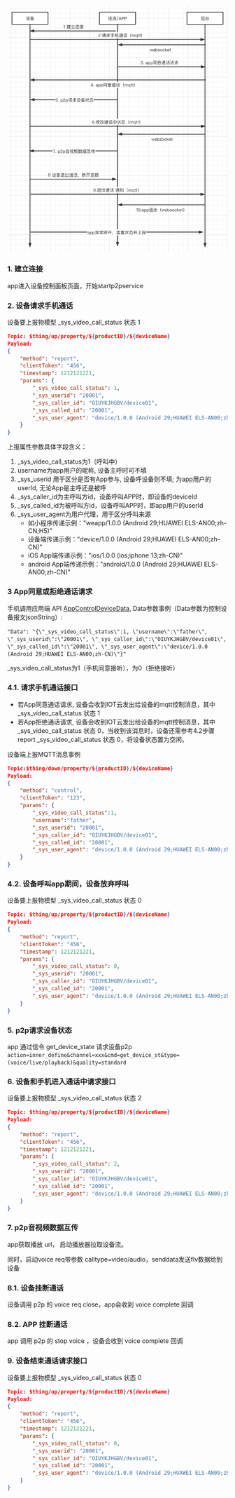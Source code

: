 ![](./设备呼App.png)

### 1. 建立连接
app进入设备控制面板页面，开始startp2pservice

### 2. 设备请求手机通话
设备要上报物模型 _sys_video_call_status 状态 1
```json
Topic: $thing/up/property/${productID}/${deviceName}
Payload:
{
    "method": "report",
    "clientToken": "456",
    "timestamp": 1212121221,
    "params": {
        "_sys_video_call_status": 1,
        "_sys_userid": "20001",
        "_sys_caller_id": "OIUYKJHGBV/device01",
        "_sys_called_id": "20001",
        "_sys_user_agent": "device/1.0.0 (Android 29;HUAWEI ELS-AN00;zh-CN)"
    }
}
```
上报属性参数具体字段含义：
1. _sys_video_call_status为1（呼叫中）
2. username为app用户的昵称, 设备主呼时可不填
3. _sys_userid 用于区分是否有App参与, 设备呼设备则不填; 为app用户的userId, 无论App是主呼还是被呼
4. _sys_caller_id为主呼叫方id，设备呼叫APP时，即设备的deviceId
5. _sys_called_id为被呼叫方id，设备呼叫APP时，即app用户的userId
6. _sys_user_agent为用户代理，用于区分呼叫来源
   - 如小程序传递示例："weapp/1.0.0 (Android 29;HUAWEI ELS-AN00;zh-CN;H5)"
   - 设备端传递示例："device/1.0.0 (Android 29;HUAWEI ELS-AN00;zh-CN)"
   - iOS App端传递示例："ios/1.0.0 (ios;iphone 13;zh-CN)"
   - android App端传递示例："android/1.0.0 (Android 29;HUAWEI ELS-AN00;zh-CN)"


### 3 App同意或拒绝通话请求
手机调用应用端 API [AppControlDeviceData](https://cloud.tencent.com/document/product/1081/40805), Data参数事例（Data参数为控制设备报文jsonString）:

``
 "Data": "{\"_sys_video_call_status\":1, \"username\":\"father\", \"_sys_userid\":\"20001\", \"_sys_caller_id\":\"OIUYKJHGBV/device01\", \"_sys_called_id\":\"20001\", \"_sys_user_agent\":\"device/1.0.0 (Android 29;HUAWEI ELS-AN00;zh-CN)\"}"
``

_sys_video_call_status为1（手机同意接听），为0（拒绝接听）

### 4.1. 请求手机通话接口

- 若App同意通话请求, 设备会收到IOT云发出给设备的mqtt控制消息，其中 _sys_video_call_status 状态 1
- 若App拒绝通话请求, 设备会收到IOT云发出给设备的mqtt控制消息，其中 _sys_video_call_status 状态 0，当收到该消息时，设备还需参考4.2步骤report _sys_video_call_status 状态 0，将设备状态置为空闲。

设备端上报MQTT消息事例
```json
Topic:$thing/down/property/${productID}/${deviceName}
Payload:
{
    "method": "control",
    "clientToken": "123",
    "params": {
        "_sys_video_call_status":1,
        "username":"father",
        "_sys_userid": "20001",
        "_sys_caller_id": "OIUYKJHGBV/device01",
        "_sys_called_id": "20001",
        "_sys_user_agent": "device/1.0.0 (Android 29;HUAWEI ELS-AN00;zh-CN)"
    }
}
```

### 4.2. 设备呼叫app期间，设备放弃呼叫
设备要上报物模型 _sys_video_call_status 状态 0
```json
Topic: $thing/up/property/${productID}/${deviceName}
Payload:
{
    "method": "report",
    "clientToken": "456",
    "timestamp": 1212121221,
    "params": {
        "_sys_video_call_status": 0,
        "_sys_userid": "20001",
        "_sys_caller_id": "OIUYKJHGBV/device01",
        "_sys_called_id": "20001",
        "_sys_user_agent": "device/1.0.0 (Android 29;HUAWEI ELS-AN00;zh-CN)"
    }
}
```

### 5. p2p请求设备状态

app 通过信令 get_device_state 请求设备p2p
``
action=inner_define&channel=xxx&cmd=get_device_st&type=(voice/live/playback)&quality=standard
``

### 6. 设备和手机进入通话中请求接口
设备要上报物模型 _sys_video_call_status 状态 2
```json
Topic: $thing/up/property/${productID}/${deviceName}
Payload:
{
    "method": "report",
    "clientToken": "456",
    "timestamp": 1212121221,
    "params": {
        "_sys_video_call_status": 2,
        "_sys_userid": "20001",
        "_sys_caller_id": "OIUYKJHGBV/device01",
        "_sys_called_id": "20001",
        "_sys_user_agent": "device/1.0.0 (Android 29;HUAWEI ELS-AN00;zh-CN)"
    }
}
```

### 7. p2p音视频数据互传
app获取播放 url， 启动播放器拉取设备流。

同时，启动voice req带参数 calltype=video/audio，senddata发送flv数据给到设备

### 8.1. 设备挂断通话
设备调用 p2p 的 voice req close，app会收到 voice complete 回调

### 8.2. APP 挂断通话
app 调用 p2p 的 stop voice ，设备会收到 voice complete 回调

### 9. 设备结束通话请求接口
设备要上报物模型 _sys_video_call_status 状态 0
```json
Topic: $thing/up/property/${productID}/${deviceName}
Payload:
{
    "method": "report",
    "clientToken": "456",
    "timestamp": 1212121221,
    "params": {
        "_sys_video_call_status": 0,
        "_sys_userid": "20001",
        "_sys_caller_id": "OIUYKJHGBV/device01",
        "_sys_called_id": "20001",
        "_sys_user_agent": "device/1.0.0 (Android 29;HUAWEI ELS-AN00;zh-CN)"
    }
}
```
